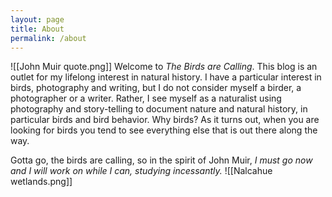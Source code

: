 ```yaml
---
layout: page
title: About
permalink: /about
---
```

![[John Muir quote.png]]
Welcome to _The Birds are Calling_. This blog is an outlet for my lifelong interest in natural history. I have a particular interest in birds, photography and writing, but I do not consider myself a birder, a photographer or a writer. Rather, I see myself as a naturalist using photography and story-telling to document nature and natural history, in particular birds and bird behavior. Why birds? As it turns out, when you are looking for birds you tend to see everything else that is out there along the way.

Gotta go, the birds are calling, so in the spirit of John Muir, _I must go now and I will work on while I can, studying incessantly._
![[Nalcahue wetlands.png]]